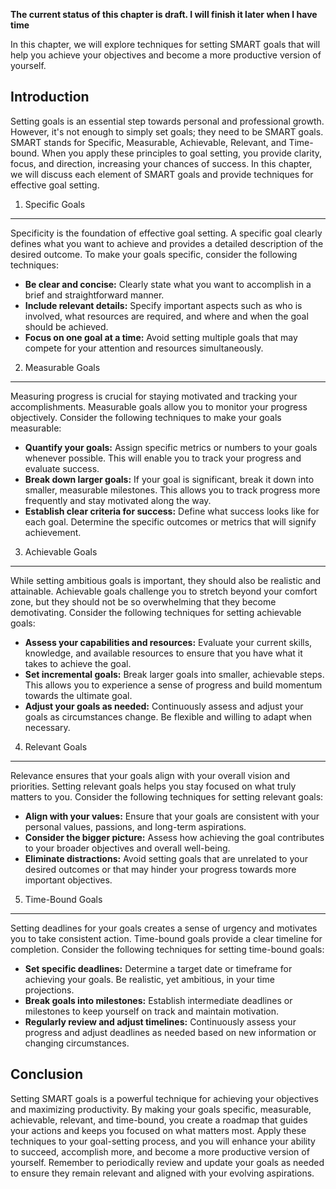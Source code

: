 **The current status of this chapter is draft. I will finish it later when I have time**

In this chapter, we will explore techniques for setting SMART goals that will help you achieve your objectives and become a more productive version of yourself.

Introduction
------------

Setting goals is an essential step towards personal and professional growth. However, it's not enough to simply set goals; they need to be SMART goals. SMART stands for Specific, Measurable, Achievable, Relevant, and Time-bound. When you apply these principles to goal setting, you provide clarity, focus, and direction, increasing your chances of success. In this chapter, we will discuss each element of SMART goals and provide techniques for effective goal setting.

1. Specific Goals
-----------------

Specificity is the foundation of effective goal setting. A specific goal clearly defines what you want to achieve and provides a detailed description of the desired outcome. To make your goals specific, consider the following techniques:

* **Be clear and concise:** Clearly state what you want to accomplish in a brief and straightforward manner.
* **Include relevant details:** Specify important aspects such as who is involved, what resources are required, and where and when the goal should be achieved.
* **Focus on one goal at a time:** Avoid setting multiple goals that may compete for your attention and resources simultaneously.

2. Measurable Goals
-------------------

Measuring progress is crucial for staying motivated and tracking your accomplishments. Measurable goals allow you to monitor your progress objectively. Consider the following techniques to make your goals measurable:

* **Quantify your goals:** Assign specific metrics or numbers to your goals whenever possible. This will enable you to track your progress and evaluate success.
* **Break down larger goals:** If your goal is significant, break it down into smaller, measurable milestones. This allows you to track progress more frequently and stay motivated along the way.
* **Establish clear criteria for success:** Define what success looks like for each goal. Determine the specific outcomes or metrics that will signify achievement.

3. Achievable Goals
-------------------

While setting ambitious goals is important, they should also be realistic and attainable. Achievable goals challenge you to stretch beyond your comfort zone, but they should not be so overwhelming that they become demotivating. Consider the following techniques for setting achievable goals:

* **Assess your capabilities and resources:** Evaluate your current skills, knowledge, and available resources to ensure that you have what it takes to achieve the goal.
* **Set incremental goals:** Break larger goals into smaller, achievable steps. This allows you to experience a sense of progress and build momentum towards the ultimate goal.
* **Adjust your goals as needed:** Continuously assess and adjust your goals as circumstances change. Be flexible and willing to adapt when necessary.

4. Relevant Goals
-----------------

Relevance ensures that your goals align with your overall vision and priorities. Setting relevant goals helps you stay focused on what truly matters to you. Consider the following techniques for setting relevant goals:

* **Align with your values:** Ensure that your goals are consistent with your personal values, passions, and long-term aspirations.
* **Consider the bigger picture:** Assess how achieving the goal contributes to your broader objectives and overall well-being.
* **Eliminate distractions:** Avoid setting goals that are unrelated to your desired outcomes or that may hinder your progress towards more important objectives.

5. Time-Bound Goals
-------------------

Setting deadlines for your goals creates a sense of urgency and motivates you to take consistent action. Time-bound goals provide a clear timeline for completion. Consider the following techniques for setting time-bound goals:

* **Set specific deadlines:** Determine a target date or timeframe for achieving your goals. Be realistic, yet ambitious, in your time projections.
* **Break goals into milestones:** Establish intermediate deadlines or milestones to keep yourself on track and maintain motivation.
* **Regularly review and adjust timelines:** Continuously assess your progress and adjust deadlines as needed based on new information or changing circumstances.

Conclusion
----------

Setting SMART goals is a powerful technique for achieving your objectives and maximizing productivity. By making your goals specific, measurable, achievable, relevant, and time-bound, you create a roadmap that guides your actions and keeps you focused on what matters most. Apply these techniques to your goal-setting process, and you will enhance your ability to succeed, accomplish more, and become a more productive version of yourself. Remember to periodically review and update your goals as needed to ensure they remain relevant and aligned with your evolving aspirations.
